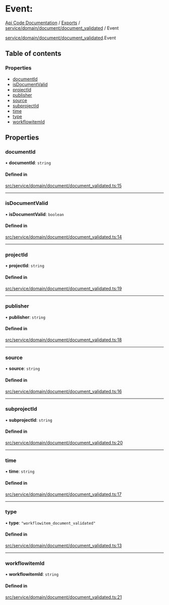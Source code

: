 # Event: 
 
[Api Code Documentation](../README.md) / [Exports](../modules.md) / [service/domain/document/document\_validated](../modules/service_domain_document_document_validated.md) / Event

[service/domain/document/document_validated](../modules/service_domain_document_document_validated.md).Event

## Table of contents

### Properties

- [documentId](service_domain_document_document_validated.Event.md#documentid)
- [isDocumentValid](service_domain_document_document_validated.Event.md#isdocumentvalid)
- [projectId](service_domain_document_document_validated.Event.md#projectid)
- [publisher](service_domain_document_document_validated.Event.md#publisher)
- [source](service_domain_document_document_validated.Event.md#source)
- [subprojectId](service_domain_document_document_validated.Event.md#subprojectid)
- [time](service_domain_document_document_validated.Event.md#time)
- [type](service_domain_document_document_validated.Event.md#type)
- [workflowitemId](service_domain_document_document_validated.Event.md#workflowitemid)

## Properties

### documentId

• **documentId**: `string`

#### Defined in

[src/service/domain/document/document_validated.ts:15](https://github.com/openkfw/TruBudget/blob/95e6f8a/api/src/service/domain/document/document_validated.ts#L15)

___

### isDocumentValid

• **isDocumentValid**: `boolean`

#### Defined in

[src/service/domain/document/document_validated.ts:14](https://github.com/openkfw/TruBudget/blob/95e6f8a/api/src/service/domain/document/document_validated.ts#L14)

___

### projectId

• **projectId**: `string`

#### Defined in

[src/service/domain/document/document_validated.ts:19](https://github.com/openkfw/TruBudget/blob/95e6f8a/api/src/service/domain/document/document_validated.ts#L19)

___

### publisher

• **publisher**: `string`

#### Defined in

[src/service/domain/document/document_validated.ts:18](https://github.com/openkfw/TruBudget/blob/95e6f8a/api/src/service/domain/document/document_validated.ts#L18)

___

### source

• **source**: `string`

#### Defined in

[src/service/domain/document/document_validated.ts:16](https://github.com/openkfw/TruBudget/blob/95e6f8a/api/src/service/domain/document/document_validated.ts#L16)

___

### subprojectId

• **subprojectId**: `string`

#### Defined in

[src/service/domain/document/document_validated.ts:20](https://github.com/openkfw/TruBudget/blob/95e6f8a/api/src/service/domain/document/document_validated.ts#L20)

___

### time

• **time**: `string`

#### Defined in

[src/service/domain/document/document_validated.ts:17](https://github.com/openkfw/TruBudget/blob/95e6f8a/api/src/service/domain/document/document_validated.ts#L17)

___

### type

• **type**: ``"workflowitem_document_validated"``

#### Defined in

[src/service/domain/document/document_validated.ts:13](https://github.com/openkfw/TruBudget/blob/95e6f8a/api/src/service/domain/document/document_validated.ts#L13)

___

### workflowitemId

• **workflowitemId**: `string`

#### Defined in

[src/service/domain/document/document_validated.ts:21](https://github.com/openkfw/TruBudget/blob/95e6f8a/api/src/service/domain/document/document_validated.ts#L21)
